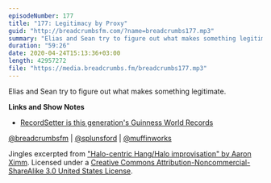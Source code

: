 ```yaml
---
episodeNumber: 177
title: "177: Legitimacy by Proxy"
guid: "http://breadcrumbsfm.com/?name=breadcrumbs177.mp3"
summary: "Elias and Sean try to figure out what makes something legitimate."
duration: "59:26"
date: 2020-04-24T15:13:36+03:00
length: 42957272
file: "https://media.breadcrumbs.fm/breadcrumbs177.mp3"
---
```

Elias and Sean try to figure out what makes something legitimate.

**Links and Show Notes**
- [RecordSetter is this generation's Guinness World Records](https://thenextweb.com/insider/2011/11/10/with-a-new-book-recordsetter-is-this-generations-guinness-world-records/)

[@breadcrumbsfm](https://twitter.com/breadcrumbsfm) | [@splunsford](https://twitter.com/splunsford) | [@muffinworks](https://twitter.com/muffinworks)

Jingles excerpted from ["Halo-centric Hang/Halo improvisation" by Aaron Ximm](http://freemusicarchive.org/music/aaron_ximm/handpans_and_the_hang/). Licensed under a [Creative Commons Attribution-Noncommercial-ShareAlike 3.0 United States License](http://creativecommons.org/licenses/by-nc-sa/3.0/us/).